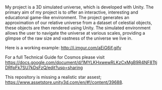 
My project is a 3D simulated universe, which is developed with Unity. 
The primary aim of my project is to offer an interactive, interesting and educational game-like environment.
The project generates an approximation of our relative universe from a dataset of celestial objects, these objects are then rendered using Unity.
The simulated environment allows the user to navigate the universe at various scales, providing a glimpse of the raw size and vastness of the universe we live in.

Here is a working example: http://i.imgur.com/aEiG6if.gifv

For a full Technical Guide for Cosmos please visit https://docs.google.com/document/d/1MYLKHxwewRLKzCxMgB9R4NF8TtjDRfpFk7SU7kDsFzQ/edit?usp=sharing

This repository is missing a realistic star assest; https://www.assetstore.unity3d.com/en/#!/content/39688.
